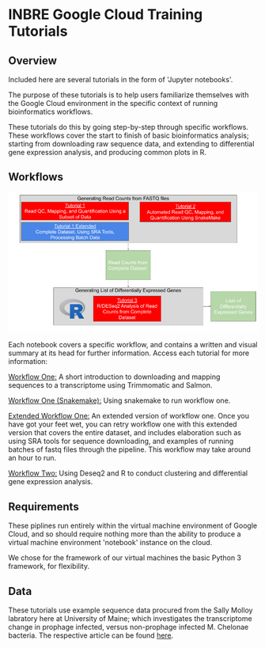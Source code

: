 # INBRE Google Cloud Training Tutorials

## Overview

Included here are several tutorials in the form of 'Jupyter notebooks'.

The purpose of these tutorials is to help users familiarize themselves with the Google Cloud environment in the specific context of running bioinformatics workflows.

These tutorials do this by going step-by-step through specific workflows. These workflows cover the start to finish of basic bioinformatics analysis; starting from downloading raw sequence data, and extending to differential gene expression analysis, and producing common plots in R. 

## Workflows

![RNA-Seq workflow](images/RNA-Seq_Notebook_Homepage.png)

Each notebook covers a specific workflow, and contains a written and visual summary at its head for further information. Access each tutorial for more information:

[Workflow One:](training_demo_short.ipynb) A short introduction to downloading and mapping sequences to a transcriptome using Trimmomatic and Salmon.

[Workflow One (Snakemake):](training_demo_snakemake.ipynb) Using snakemake to run workflow one.

[Extended Workflow One:](training_demo_extended.ipynb) An extended version of workflow one. Once you have got your feet wet, you can retry workflow one with this extended version that covers the entire dataset, and includes elaboration such as using SRA tools for sequence downloading, and examples of running batches of fastq files through the pipeline. This workflow may take around an hour to run.

[Workflow Two:](r_training_demo.ipynb) Using Deseq2 and R to conduct clustering and differential gene expression analysis.



## Requirements

These piplines run entirely within the virtual machine environment of Google Cloud, and so should require nothing more than the ability to produce a virtual machine environment 'notebook' instance on the cloud. 

We chose for the framework of our virtual machines the basic Python 3 framework, for flexibility.

## Data

These tutorials use example sequence data procured from the Sally Molloy labratory here at University of Maine; which investigates the transcriptome change in prophage infected, versus non-prophage infected M. Chelonae bacteria. The respective article can be found <a href="https://www.ncbi.nlm.nih.gov/pmc/articles/PMC8191103/">here</a>.
